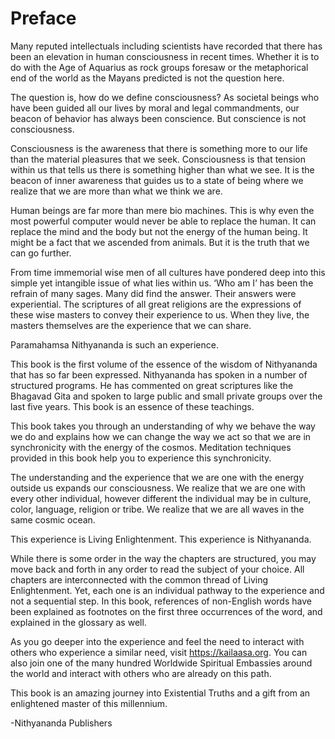 # Preface

Many reputed intellectuals including scientists have recorded that there has
been an elevation in human consciousness in recent times. Whether it is to do
with the Age of Aquarius as rock groups foresaw or the metaphorical end of the
world as the Mayans predicted is not the question here.

The question is, how do we define consciousness? As societal beings who have
been guided all our lives by moral and legal commandments, our beacon of
behavior has always been conscience. But conscience is not consciousness.

Consciousness is the awareness that there is something more to our life than the
material pleasures that we seek. Consciousness is that tension within us that
tells us there is something higher than what we see. It is the beacon of inner
awareness that guides us to a state of being where we realize that we are more
than what we think we are.

Human beings are far more than mere bio machines. This is why even the most
powerful computer would never be able to replace the human. It can replace the
mind and the body but not the energy of the human being. It might be a fact that
we ascended from animals. But it is the truth that we can go further.

From time immemorial wise men of all cultures have pondered deep into this
simple yet intangible issue of what lies within us. ‘Who am I’ has been the
refrain of many sages. Many did find the answer. Their answers were
experiential. The scriptures of all great religions are the expressions of these
wise masters to convey their experience to us. When they live, the masters
themselves are the experience that we can share.

Paramahamsa Nithyananda is such an experience.

This book is the first volume of the essence of the wisdom of Nithyananda that
has so far been expressed. Nithyananda has spoken in a number of structured
programs. He has commented on great scriptures like the Bhagavad Gita and spoken
to large public and small private groups over the last five years. This book is
an essence of these teachings.

This book takes you through an understanding of why we behave the way we do and
explains how we can change the way we act so that we are in synchronicity with
the energy of the cosmos. Meditation techniques provided in this book help you
to experience this synchronicity.

The understanding and the experience that we are one with the energy outside us
expands our consciousness. We realize that we are one with every other
individual, however different the individual may be in culture, color, language,
religion or tribe. We realize that we are all waves in the same cosmic ocean.

This experience is Living Enlightenment. This experience is Nithyananda.

While there is some order in the way the chapters are structured, you may move
back and forth in any order to read the subject of your choice. All chapters are
interconnected with the common thread of Living Enlightenment. Yet, each one is
an individual pathway to the experience and not a sequential step. In this book,
references of non-English words have been explained as footnotes on the first
three occurrences of the word, and explained in the glossary as well.

As you go deeper into the experience and feel the need to interact with others
who experience a similar need, visit https://kailaasa.org. You can also join one
of the many hundred Worldwide Spiritual Embassies around the world and interact
with others who are already on this path.

This book is an amazing journey into Existential Truths and a gift from an
enlightened master of this millennium.

-Nithyananda Publishers
